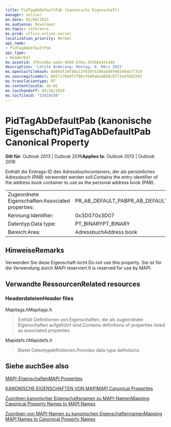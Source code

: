 ```yaml
---
title: PidTagAbDefaultPab (kanonische Eigenschaft)
manager: soliver
ms.date: 03/09/2015
ms.audience: Developer
ms.topic: reference
ms.prod: office-online-server
localization_priority: Normal
api_name:
- PidTagAbDefaultPab
api_type:
- HeaderDef
ms.assetid: 3f6ce4ba-aebe-4b89-87ba-35568a4414d4
description: 'Letzte Änderung: Montag, 9. März 2015'
ms.openlocfilehash: 8406df2df40a12f039f4108a849700199eb77319
ms.sourcegitcommit: 8657170d071f9bcf680aba50b9c07f2a4fb82283
ms.translationtype: MT
ms.contentlocale: de-DE
ms.lasthandoff: 04/28/2019
ms.locfileid: "33419156"
---
```

# <a name="pidtagabdefaultpab-canonical-property"></a><span data-ttu-id="a9c35-103">PidTagAbDefaultPab (kanonische Eigenschaft)</span><span class="sxs-lookup"><span data-stu-id="a9c35-103">PidTagAbDefaultPab Canonical Property</span></span>

  
  
<span data-ttu-id="a9c35-104">**Gilt für**: Outlook 2013 | Outlook 2016</span><span class="sxs-lookup"><span data-stu-id="a9c35-104">**Applies to**: Outlook 2013 | Outlook 2016</span></span> 
  
<span data-ttu-id="a9c35-105">Enthält die Eintrags-ID des Adressbuchcontainers, der als persönliches Adressbuch (PAB) verwendet werden soll.</span><span class="sxs-lookup"><span data-stu-id="a9c35-105">Contains the entry identifier of the address book container to use as the personal address book (PAB).</span></span> 
  
|||
|:-----|:-----|
|<span data-ttu-id="a9c35-106">Zugeordnete Eigenschaften:</span><span class="sxs-lookup"><span data-stu-id="a9c35-106">Associated properties:</span></span>  <br/> |<span data-ttu-id="a9c35-107">PR_AB_DEFAULT_PAB</span><span class="sxs-lookup"><span data-stu-id="a9c35-107">PR_AB_DEFAULT_PAB</span></span>  <br/> |
|<span data-ttu-id="a9c35-108">Kennung:</span><span class="sxs-lookup"><span data-stu-id="a9c35-108">Identifier:</span></span>  <br/> |<span data-ttu-id="a9c35-109">0x3D07</span><span class="sxs-lookup"><span data-stu-id="a9c35-109">0x3D07</span></span>  <br/> |
|<span data-ttu-id="a9c35-110">Datentyp:</span><span class="sxs-lookup"><span data-stu-id="a9c35-110">Data type:</span></span>  <br/> |<span data-ttu-id="a9c35-111">PT_BINARY</span><span class="sxs-lookup"><span data-stu-id="a9c35-111">PT_BINARY</span></span>  <br/> |
|<span data-ttu-id="a9c35-112">Bereich:</span><span class="sxs-lookup"><span data-stu-id="a9c35-112">Area:</span></span>  <br/> |<span data-ttu-id="a9c35-113">Adressbuch</span><span class="sxs-lookup"><span data-stu-id="a9c35-113">Address book</span></span>  <br/> |
   
## <a name="remarks"></a><span data-ttu-id="a9c35-114">Hinweise</span><span class="sxs-lookup"><span data-stu-id="a9c35-114">Remarks</span></span>

<span data-ttu-id="a9c35-115">Verwenden Sie diese Eigenschaft nicht.</span><span class="sxs-lookup"><span data-stu-id="a9c35-115">Do not use this property.</span></span> <span data-ttu-id="a9c35-116">Sie ist für die Verwendung durch MAPI reserviert.</span><span class="sxs-lookup"><span data-stu-id="a9c35-116">It is reserved for use by MAPI.</span></span>
  
## <a name="related-resources"></a><span data-ttu-id="a9c35-117">Verwandte Ressourcen</span><span class="sxs-lookup"><span data-stu-id="a9c35-117">Related resources</span></span>

### <a name="header-files"></a><span data-ttu-id="a9c35-118">Headerdateien</span><span class="sxs-lookup"><span data-stu-id="a9c35-118">Header files</span></span>

<span data-ttu-id="a9c35-119">Mapitags.h</span><span class="sxs-lookup"><span data-stu-id="a9c35-119">Mapitags.h</span></span>
  
> <span data-ttu-id="a9c35-120">Enthält Definitionen von Eigenschaften, die als zugeordnete Eigenschaften aufgeführt sind.</span><span class="sxs-lookup"><span data-stu-id="a9c35-120">Contains definitions of properties listed as associated properties.</span></span>
    
<span data-ttu-id="a9c35-121">Mapidefs.h</span><span class="sxs-lookup"><span data-stu-id="a9c35-121">Mapidefs.h</span></span>
  
> <span data-ttu-id="a9c35-122">Bietet Datentypdefinitionen.</span><span class="sxs-lookup"><span data-stu-id="a9c35-122">Provides data type definitions.</span></span>
    
## <a name="see-also"></a><span data-ttu-id="a9c35-123">Siehe auch</span><span class="sxs-lookup"><span data-stu-id="a9c35-123">See also</span></span>



[<span data-ttu-id="a9c35-124">MAPI-Eigenschaften</span><span class="sxs-lookup"><span data-stu-id="a9c35-124">MAPI Properties</span></span>](mapi-properties.md)
  
[<span data-ttu-id="a9c35-125">KANONISCHE EIGENSCHAFTEN VON MAPI</span><span class="sxs-lookup"><span data-stu-id="a9c35-125">MAPI Canonical Properties</span></span>](mapi-canonical-properties.md)
  
[<span data-ttu-id="a9c35-126">Zuordnen kanonischer Eigenschaftsnamen zu MAPI-Namen</span><span class="sxs-lookup"><span data-stu-id="a9c35-126">Mapping Canonical Property Names to MAPI Names</span></span>](mapping-canonical-property-names-to-mapi-names.md)
  
[<span data-ttu-id="a9c35-127">Zuordnen von MAPI-Namen zu kanonischen Eigenschaftennamen</span><span class="sxs-lookup"><span data-stu-id="a9c35-127">Mapping MAPI Names to Canonical Property Names</span></span>](mapping-mapi-names-to-canonical-property-names.md)

